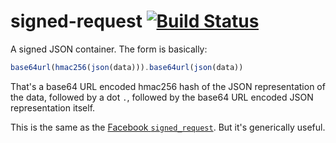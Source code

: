 signed-request [![Build Status](https://secure.travis-ci.org/daaku/nodejs-signed-request.png)](http://travis-ci.org/daaku/nodejs-signed-request)
==============

A signed JSON container. The form is basically:

```javascript
base64url(hmac256(json(data))).base64url(json(data))
```

That's a base64 URL encoded hmac256 hash of the JSON representation of the
data, followed by a dot `.`, followed by the base64 URL encoded JSON
representation itself.

This is the same as the
[Facebook `signed_request`](https://developers.facebook.com/docs/authentication/signed_request/).
But it's generically useful.
